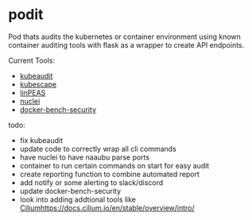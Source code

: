 # podit
Pod thats audits the kubernetes or container environment using known container auditing tools with flask as a wrapper to create API endpoints.

Current Tools:
- [kubeaudit](https://github.com/Shopify/kubeaudit)
- [kubescape](https://github.com/kubescape/kubescape)
- [linPEAS](https://github.com/carlospolop/PEASS-ng)
- [nuclei](https://github.com/projectdiscovery/nuclei)
- [docker-bench-security](https://github.com/docker/docker-bench-security)

todo:
- fix kubeaudit
- update code to correctly wrap all cli commands
- have nuclei to have naaubu parse ports
- container to run certain commands on start for easy audit
- create reporting function to combine automated report
- add notify or some alerting to slack/discord
- update docker-bench-security
- look into adding addtional tools like [Cilium](https://docs.cilium.io/en/stable/overview/intro/)https://docs.cilium.io/en/stable/overview/intro/
